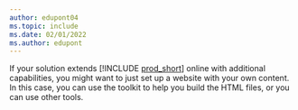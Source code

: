 ```yaml
---
author: edupont04
ms.topic: include
ms.date: 02/01/2022
ms.author: edupont
---
```

If your solution extends [!INCLUDE [prod_short](prod_short.md)] online with additional capabilities, you might want to just set up a website with your own content. In this case, you can use the toolkit to help you build the HTML files, or you can use other tools.
